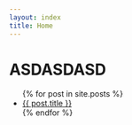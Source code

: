 ```yaml
---
layout: index
title: Home
---
```

# ASDASDASD
<ul>
  {% for post in site.posts %}
    <li>    
      <a href="{{ post.url }}">{{ post.title }}</a>
    </li>
  {% endfor %}
</ul>
